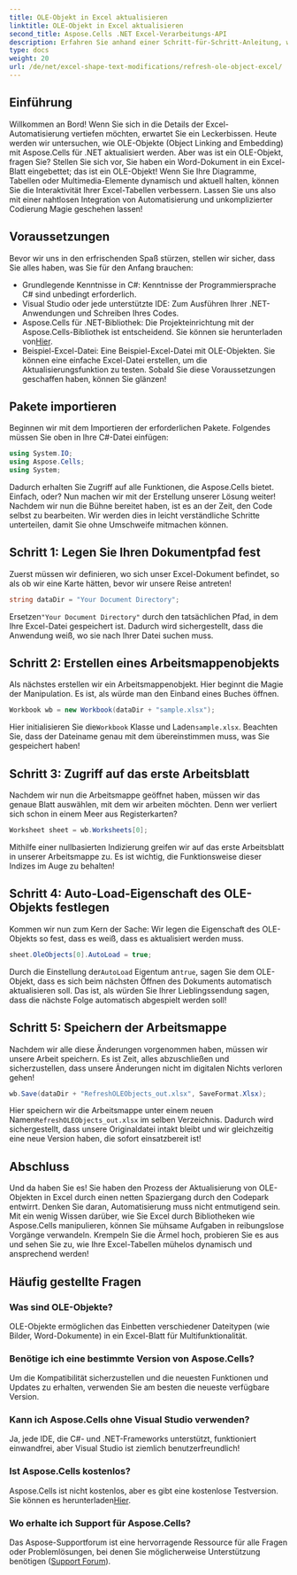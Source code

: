 ```yaml
---
title: OLE-Objekt in Excel aktualisieren
linktitle: OLE-Objekt in Excel aktualisieren
second_title: Aspose.Cells .NET Excel-Verarbeitungs-API
description: Erfahren Sie anhand einer Schritt-für-Schritt-Anleitung, wie Sie OLE-Objekte in Excel mit Aspose.Cells für .NET aktualisieren und so Ihre Excel-Automatisierungskenntnisse nahtlos verbessern.
type: docs
weight: 20
url: /de/net/excel-shape-text-modifications/refresh-ole-object-excel/
---
```

## Einführung
Willkommen an Bord! Wenn Sie sich in die Details der Excel-Automatisierung vertiefen möchten, erwartet Sie ein Leckerbissen. Heute werden wir untersuchen, wie OLE-Objekte (Object Linking and Embedding) mit Aspose.Cells für .NET aktualisiert werden. Aber was ist ein OLE-Objekt, fragen Sie? Stellen Sie sich vor, Sie haben ein Word-Dokument in ein Excel-Blatt eingebettet; das ist ein OLE-Objekt! Wenn Sie Ihre Diagramme, Tabellen oder Multimedia-Elemente dynamisch und aktuell halten, können Sie die Interaktivität Ihrer Excel-Tabellen verbessern. Lassen Sie uns also mit einer nahtlosen Integration von Automatisierung und unkomplizierter Codierung Magie geschehen lassen!
## Voraussetzungen
Bevor wir uns in den erfrischenden Spaß stürzen, stellen wir sicher, dass Sie alles haben, was Sie für den Anfang brauchen:
- Grundlegende Kenntnisse in C#: Kenntnisse der Programmiersprache C# sind unbedingt erforderlich.
- Visual Studio oder jede unterstützte IDE: Zum Ausführen Ihrer .NET-Anwendungen und Schreiben Ihres Codes.
-  Aspose.Cells für .NET-Bibliothek: Die Projekteinrichtung mit der Aspose.Cells-Bibliothek ist entscheidend. Sie können sie herunterladen von[Hier](https://releases.aspose.com/cells/net/).
- Beispiel-Excel-Datei: Eine Beispiel-Excel-Datei mit OLE-Objekten. Sie können eine einfache Excel-Datei erstellen, um die Aktualisierungsfunktion zu testen.
Sobald Sie diese Voraussetzungen geschaffen haben, können Sie glänzen!
## Pakete importieren
Beginnen wir mit dem Importieren der erforderlichen Pakete. Folgendes müssen Sie oben in Ihre C#-Datei einfügen:
```csharp
using System.IO;
using Aspose.Cells;
using System;
```
Dadurch erhalten Sie Zugriff auf alle Funktionen, die Aspose.Cells bietet. Einfach, oder? Nun machen wir mit der Erstellung unserer Lösung weiter!
Nachdem wir nun die Bühne bereitet haben, ist es an der Zeit, den Code selbst zu bearbeiten. Wir werden dies in leicht verständliche Schritte unterteilen, damit Sie ohne Umschweife mitmachen können.
## Schritt 1: Legen Sie Ihren Dokumentpfad fest
Zuerst müssen wir definieren, wo sich unser Excel-Dokument befindet, so als ob wir eine Karte hätten, bevor wir unsere Reise antreten!
```csharp
string dataDir = "Your Document Directory"; 
```
 Ersetzen`"Your Document Directory"` durch den tatsächlichen Pfad, in dem Ihre Excel-Datei gespeichert ist. Dadurch wird sichergestellt, dass die Anwendung weiß, wo sie nach Ihrer Datei suchen muss.
## Schritt 2: Erstellen eines Arbeitsmappenobjekts
Als nächstes erstellen wir ein Arbeitsmappenobjekt. Hier beginnt die Magie der Manipulation. Es ist, als würde man den Einband eines Buches öffnen.
```csharp
Workbook wb = new Workbook(dataDir + "sample.xlsx");
```
 Hier initialisieren Sie die`Workbook` Klasse und Laden`sample.xlsx`. Beachten Sie, dass der Dateiname genau mit dem übereinstimmen muss, was Sie gespeichert haben!
## Schritt 3: Zugriff auf das erste Arbeitsblatt
Nachdem wir nun die Arbeitsmappe geöffnet haben, müssen wir das genaue Blatt auswählen, mit dem wir arbeiten möchten. Denn wer verliert sich schon in einem Meer aus Registerkarten?
```csharp
Worksheet sheet = wb.Worksheets[0];
```
Mithilfe einer nullbasierten Indizierung greifen wir auf das erste Arbeitsblatt in unserer Arbeitsmappe zu. Es ist wichtig, die Funktionsweise dieser Indizes im Auge zu behalten!
## Schritt 4: Auto-Load-Eigenschaft des OLE-Objekts festlegen
Kommen wir nun zum Kern der Sache: Wir legen die Eigenschaft des OLE-Objekts so fest, dass es weiß, dass es aktualisiert werden muss.
```csharp
sheet.OleObjects[0].AutoLoad = true;
```
 Durch die Einstellung der`AutoLoad` Eigentum an`true`, sagen Sie dem OLE-Objekt, dass es sich beim nächsten Öffnen des Dokuments automatisch aktualisieren soll. Das ist, als würden Sie Ihrer Lieblingssendung sagen, dass die nächste Folge automatisch abgespielt werden soll!
## Schritt 5: Speichern der Arbeitsmappe
Nachdem wir alle diese Änderungen vorgenommen haben, müssen wir unsere Arbeit speichern. Es ist Zeit, alles abzuschließen und sicherzustellen, dass unsere Änderungen nicht im digitalen Nichts verloren gehen!
```csharp
wb.Save(dataDir + "RefreshOLEObjects_out.xlsx", SaveFormat.Xlsx);
```
 Hier speichern wir die Arbeitsmappe unter einem neuen Namen`RefreshOLEObjects_out.xlsx` im selben Verzeichnis. Dadurch wird sichergestellt, dass unsere Originaldatei intakt bleibt und wir gleichzeitig eine neue Version haben, die sofort einsatzbereit ist!
## Abschluss
Und da haben Sie es! Sie haben den Prozess der Aktualisierung von OLE-Objekten in Excel durch einen netten Spaziergang durch den Codepark entwirrt. Denken Sie daran, Automatisierung muss nicht entmutigend sein. Mit ein wenig Wissen darüber, wie Sie Excel durch Bibliotheken wie Aspose.Cells manipulieren, können Sie mühsame Aufgaben in reibungslose Vorgänge verwandeln. Krempeln Sie die Ärmel hoch, probieren Sie es aus und sehen Sie zu, wie Ihre Excel-Tabellen mühelos dynamisch und ansprechend werden!
## Häufig gestellte Fragen
### Was sind OLE-Objekte?
OLE-Objekte ermöglichen das Einbetten verschiedener Dateitypen (wie Bilder, Word-Dokumente) in ein Excel-Blatt für Multifunktionalität.
### Benötige ich eine bestimmte Version von Aspose.Cells?
Um die Kompatibilität sicherzustellen und die neuesten Funktionen und Updates zu erhalten, verwenden Sie am besten die neueste verfügbare Version.
### Kann ich Aspose.Cells ohne Visual Studio verwenden?
Ja, jede IDE, die C#- und .NET-Frameworks unterstützt, funktioniert einwandfrei, aber Visual Studio ist ziemlich benutzerfreundlich!
### Ist Aspose.Cells kostenlos?
 Aspose.Cells ist nicht kostenlos, aber es gibt eine kostenlose Testversion. Sie können es herunterladen[Hier](https://releases.aspose.com/).
### Wo erhalte ich Support für Aspose.Cells?
Das Aspose-Supportforum ist eine hervorragende Ressource für alle Fragen oder Problemlösungen, bei denen Sie möglicherweise Unterstützung benötigen ([Support Forum](https://forum.aspose.com/c/cells/9)).